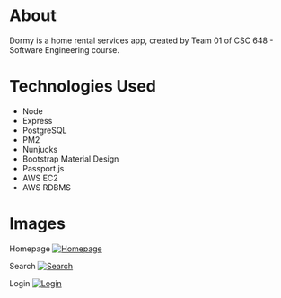 # About
Dormy is a home rental services app, created by Team 01 of CSC 648 - Software Engineering course.

# Technologies Used
- Node
- Express
- PostgreSQL
- PM2
- Nunjucks
- Bootstrap Material Design
- Passport.js
- AWS EC2
- AWS RDBMS

# Images
Homepage
[![Homepage](https://i.imgur.com/9S91ZQ4.png "Homepage")](https://i.imgur.com/9S91ZQ4.png "Homepage")

Search
[![Search](https://i.imgur.com/TeUrCNG.png "Search")](https://i.imgur.com/TeUrCNG.png "Search")

Login
[![Login](https://i.imgur.com/VJ1d5M1.png "Login")](https://i.imgur.com/VJ1d5M1.png "Login")